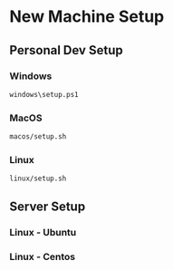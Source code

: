 # New Machine Setup

## Personal Dev Setup

### Windows

```sh
windows\setup.ps1
```

### MacOS

```sh
macos/setup.sh
```

### Linux

```sh
linux/setup.sh
```

## Server Setup

### Linux - Ubuntu

### Linux - Centos
